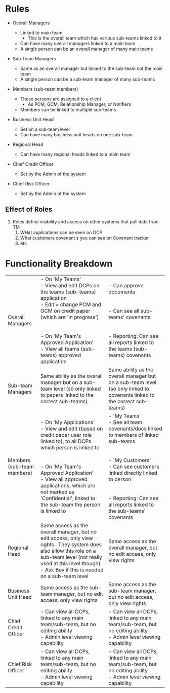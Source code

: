 # Rules

- Overall Managers
	- Linked to main team
	    - This is the overall team which has various sub-teams linked to it
	- Can have many overall managers linked to a main team
	- A single person can be an overall manager of many main teams
	  
- Sub Team Managers
	- Same as an overall manager but linked to the sub-team not the main team
	- A single person can be a sub-team manager of many sub-teams
	  
- Members (sub-team members)
	- These persons are assigned to a client
	    - As PCM, GCM, Relationship Manager, or Notifiers
	- Members can be linked to multiple sub-teams
	  
- Business Unit Head
	- Set on a sub-team level
	- Can have many business unit heads on one sub-team
	  
- Regional Head
	- Can have many regional heads linked to a main team
	  
- Chief Credit Officer
	- Set by the Admin of the system
	  
- Chief Risk Officer
	- Set by the Admin of the system


## Effect of Roles

1. Roles define visibility and access on other systems that pull data from TM
	1. WHat applications can be seen on DCP
	2. What customers covenant s you can see on Covenant tracker
	3. etc


# Functionality Breakdown

|   |   |   |
|---|---|---|
|Overall Managers|- On 'My Teams'<br>    - View and edit DCPs on the teams (sub-teams) application<br>        - Edit = change PCM and GCM on credit paper (which are 'in progress')   <br>              <br>            <br>- On 'My Team's Approved Application'<br>    - View all teams (sub-teams) approved application|- Can approve documents  <br>      <br>    <br>- Can see all sub-teams' covenants  <br>      <br>    <br>- Reporting: Can see all reports linked to the teams (sub-teams) covenants|
|Sub-team Managers|Same ability as the overall manager but on a sub-team level (so only linked to papers linked to the correct sub-teams)|Same ability as the overall manager but on a sub-team level (so only linked to covenants linked to the correct sub-teams)|
|Members (sub-team members)|- On 'My Applications'<br>    - View and edit (based on credit paper user role linked to), to all DCPs which person is linked to  <br>          <br>        <br>- On 'My Team's Approved Application'<br>    - View all approved applications, which are not marked as 'Confidential', linked to the sub-team the person is linked to|- 'My Teams'<br>    - See all team covenants/docs linked to members of linked sub-teams  <br>          <br>        <br>- 'My Customers'<br>    - Can see customers linked directly linked to person  <br>          <br>        <br>- Reporting: Can see all reports linked to the sub-teams' covenants|
|Regional Head|Same access as the overall manager, but no edit access, only view rights . They system does also allow this role on a sub-team level (not really used at this level though) - Ask Bev if this is needed on a sub-team level|Same access as the overall manager, but no edit access, only view rights|
|Business Unit Head|Same access as the sub-team manager, but no edit access, only view rights|Same access as the sub-team manager, but no edit access, only view rights|
|Chief Credit Officer|- Can view all DCPs, linked to any main team/sub-team, but no editing ability<br>    - Admin level viewing capability|- Can view all DCPs, linked to any main team/sub-team, but no editing ability<br>    - Admin level viewing capability|
|Chief Risk Officer|- Can view all DCPs, linked to any main team/sub-team, but no editing ability<br>    - Admin level viewing capability|- Can view all DCPs, linked to any main team/sub-team, but no editing ability<br>    - Admin level viewing capability|